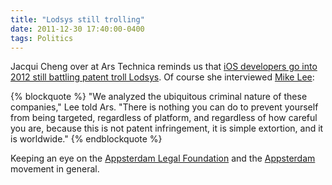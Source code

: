 ```yaml
---
title: "Lodsys still trolling"
date: 2011-12-30 17:40:00-0400
tags: Politics
---
```


Jacqui Cheng over at Ars Technica reminds us that [iOS developers go into 2012 still battling patent troll Lodsys](http://arstechnica.com/apple/news/2011/12/ios-developers-go-into-2012-still-slugging-against-patent-troll-lodsys.ars?utm_source=rss&utm_medium=rss&utm_campaign=rss). Of course she interviewed [Mike Lee](http://mur.mu.rs):

{% blockquote %}
"We analyzed the ubiquitous criminal nature of these companies," Lee told Ars. "There is nothing you can do to prevent yourself from being targeted, regardless of platform, and regardless of how careful you are, because this is not patent infringement, it is simple extortion, and it is worldwide."
{% endblockquote %}

Keeping an eye on the [Appsterdam Legal Foundation](http://appsterdamlegalfoundation.org/) and the [Appsterdam](http://appsterdam.rs/) movement in general.
